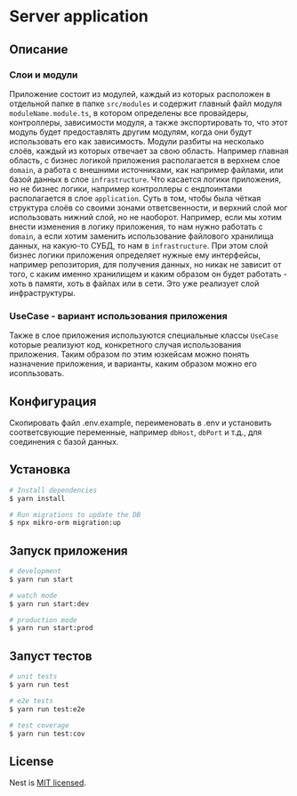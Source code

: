 # Server application

## Описание

### Слои и модули
Приложение состоит из модулей, каждый из которых расположен в отдельной папке в папке `src/modules` и содержит главный файл модуля `moduleName.module.ts`, в котором определены все провайдеры, контроллеры, зависимости модуля, а также экспортировать то, что этот модуль будет предоставлять другим модулям, когда они будут использовать его как зависимость.
Модули разбиты на несколько слоёв, каждый из которых отвечает за свою область. Например главная область, с бизнес логикой приложения располагается в верхнем слое `domain`, а работа с внешними источниками, как например файлами, или базой данных в слое `infrastructure`. Что касается логики приложения, но не бизнес логики, например контроллеры с ендпоинтами располагается в слое `application`.  Суть в том, чтобы была чёткая структура слоёв со своими зонами ответсвенности, и верхний слой мог использовать нижний слой, но не наоборот. Например, если мы хотим внести изменения в логику приложения, то нам нужно работать с `domain`, а если хотим заменить использование файлового хранилища данных, на какую-то СУБД, то нам в `infrastructure`. При этом слой бизнес логики приложения определяет нужные ему интерфейсы, например репозитория, для получения данных, но никак не зависит от того, с каким именно хранилищем и каким образом он будет работать - хоть в памяти, хоть в файлах или в сети. Это уже реализует слой инфраструктуры.

### UseCase - вариант использования приложения
Также в слое приложения используются специальные классы `UseCase` которые реализуют код, конкретного случая использования приложения. Таким образом по этим юзкейсам можно понять назначение приложения, и варианты, каким образом можно его исопльзовать.


## Конфигурация
Скопировать файл .env.example, переименовать в .env и установить соответсвующие переменные, например `dbHost`, `dbPort` и т.д., для соединения с базой данных.

## Установка

```bash
# Install dependencies
$ yarn install

# Run migrations to update the DB
$ npx mikro-orm migration:up
```

## Запуск приложения

```bash
# development
$ yarn run start

# watch mode
$ yarn run start:dev

# production mode
$ yarn run start:prod
```

## Запуст тестов

```bash
# unit tests
$ yarn run test

# e2e tests
$ yarn run test:e2e

# test coverage
$ yarn run test:cov
```

## License

Nest is [MIT licensed](LICENSE).
